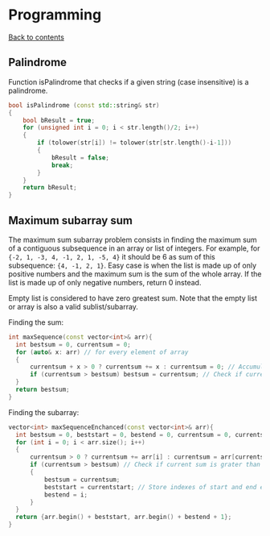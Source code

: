 # Programming

[Back to contents](README.md)

## Palindrome

Function isPalindrome that checks if a given string (case insensitive) is a palindrome.

```C++
bool isPalindrome (const std::string& str)
{
    bool bResult = true;
    for (unsigned int i = 0; i < str.length()/2; i++)
    {
        if (tolower(str[i]) != tolower(str[str.length()-i-1]))
        {
            bResult = false;
            break;
        }
    }
    return bResult;
}
```

## Maximum subarray sum

The maximum sum subarray problem consists in finding the maximum sum of a contiguous subsequence in an array or list of integers. For example, for `{-2, 1, -3, 4, -1, 2, 1, -5, 4}` it should be 6 as sum of this subsequence: `{4, -1, 2, 1}`.
Easy case is when the list is made up of only positive numbers and the maximum sum is the sum of the whole array. If the list is made up of only negative numbers, return 0 instead.

Empty list is considered to have zero greatest sum. Note that the empty list or array is also a valid sublist/subarray.

Finding the sum:

```c++
int maxSequence(const vector<int>& arr){
  int bestsum = 0, currentsum = 0;
  for (auto& x: arr) // for every element of array
  {
      currentsum + x > 0 ? currentsum += x : currentsum = 0; // Accumulate elements in current sum until that sum is grater than 0
      if (currentsum > bestsum) bestsum = currentsum; // Check if current sum is grater than best sum which is already found
  }
  return bestsum;
}
```

Finding the subarray:

```c++
vector<int> maxSequenceEnchanced(const vector<int>& arr){
  int bestsum = 0, beststart = 0, bestend = 0, currentsum = 0, currentstart = 0;
  for (int i = 0; i < arr.size(); i++)
  {
      currentsum > 0 ? currentsum += arr[i] : currentsum = arr[currentstart = i]; // Extend the existing sequence with the current element or start a new sequence at the current element
      if (currentsum > bestsum) // Check if current sum is grater than best sum which is already found
      {
          bestsum = currentsum;
          beststart = currentstart; // Store indexes of start and end elements
          bestend = i;
      }
  }
  return {arr.begin() + beststart, arr.begin() + bestend + 1};
}
```

